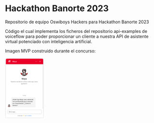 # Hackathon Banorte 2023
Repositorio de equipo Oswiboys Hackers para Hackathon Banorte 2023

Código el cual implementa los ficheros del repositorio api-examples de voiceflow para poder proporcionar
un cliente a nuestra API de asistente virtual potenciado con inteligencia artificial.

Imagen MVP construido durante el concurso:

<img src="./asistente_maya.png" width="128"/>



